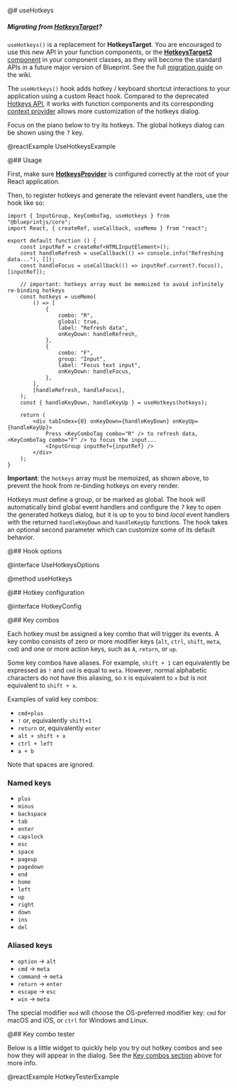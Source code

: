 @# useHotkeys

<div class="@ns-callout @ns-intent-primary @ns-icon-info-sign @ns-callout-has-body-content">
    <h5 class="@ns-heading">

Migrating from [**HotkeysTarget**](#core/legacy/hotkeys-legacy)?

</h5>

`useHotkeys()` is a replacement for **HotkeysTarget**. You are encouraged to use this new API in your function
components, or the [**HotkeysTarget2** component](#core/components/hotkeys-target2) in your component classes,
as they will become the standard APIs in a future major version of Blueprint. See the full
[migration guide](https://github.com/palantir/blueprint/wiki/HotkeysTarget-&-useHotkeys-migration) on the wiki.

</div>

The `useHotkeys()` hook adds hotkey / keyboard shortcut interactions to your application using a custom React hook.
Compared to the deprecated [Hotkeys API](#core/legacy/hotkeys-legacy), it works with function components and its
corresponding [context provider](#core/context/hotkeys-provider) allows more customization of the hotkeys dialog.

Focus on the piano below to try its hotkeys. The global hotkeys dialog can be shown using the <kbd>?</kbd> key.

@reactExample UseHotkeysExample

@## Usage

First, make sure [**HotkeysProvider**](#core/context/hotkeys-provider) is configured correctly at the root of your
React application.

Then, to register hotkeys and generate the relevant event handlers, use the hook like so:

```tsx
import { InputGroup, KeyComboTag, useHotkeys } from "@blueprintjs/core";
import React, { createRef, useCallback, useMemo } from "react";

export default function () {
    const inputRef = createRef<HTMLInputElement>();
    const handleRefresh = useCallback(() => console.info("Refreshing data..."), []);
    const handleFocus = useCallback(() => inputRef.current?.focus(), [inputRef]);

    // important: hotkeys array must be memoized to avoid infinitely re-binding hotkeys
    const hotkeys = useMemo(
        () => [
            {
                combo: "R",
                global: true,
                label: "Refresh data",
                onKeyDown: handleRefresh,
            },
            {
                combo: "F",
                group: "Input",
                label: "Focus text input",
                onKeyDown: handleFocus,
            },
        ],
        [handleRefresh, handleFocus],
    );
    const { handleKeyDown, handleKeyUp } = useHotkeys(hotkeys);

    return (
        <div tabIndex={0} onKeyDown={handleKeyDown} onKeyUp={handleKeyUp}>
            Press <KeyComboTag combo="R" /> to refresh data, <KeyComboTag combo="F" /> to focus the input...
            <InputGroup inputRef={inputRef} />
        </div>
    );
}
```

**Important**: the `hotkeys` array must be memoized, as shown above, to prevent the hook from re-binding
hotkeys on every render.

Hotkeys must define a group, or be marked as global. The hook will automatically bind global event handlers
and configure the <kbd>?</kbd> key to open the generated hotkeys dialog, but it is up to you to bind _local_
event handlers with the returned `handleKeyDown` and `handleKeyUp` functions. The hook takes an optional
second parameter which can customize some of its default behavior.

@## Hook options

@interface UseHotkeysOptions

@method useHotkeys

@## Hotkey configuration

@interface HotkeyConfig

@## Key combos

Each hotkey must be assigned a key combo that will trigger its events. A key combo consists of zero or more modifier
keys (`alt`, `ctrl`, `shift`, `meta`, `cmd`) and one or more action keys, such as `A`, `return`, or `up`.

Some key combos have aliases. For example, `shift + 1` can equivalently be expressed as `!` and `cmd` is equal to
`meta`. However, normal alphabetic characters do not have this aliasing, so `X` is equivalent to `x` but is not
equivalent to `shift + x`.

Examples of valid key combos:

-   `cmd+plus`
-   `!` or, equivalently `shift+1`
-   `return` or, equivalently `enter`
-   `alt + shift + x`
-   `ctrl + left`
-   `a + b`

Note that spaces are ignored.

### Named keys

-   `plus`
-   `minus`
-   `backspace`
-   `tab`
-   `enter`
-   `capslock`
-   `esc`
-   `space`
-   `pageup`
-   `pagedown`
-   `end`
-   `home`
-   `left`
-   `up`
-   `right`
-   `down`
-   `ins`
-   `del`

### Aliased keys

-   `option` &rarr; `alt`
-   `cmd` &rarr; `meta`
-   `command` &rarr; `meta`
-   `return` &rarr; `enter`
-   `escape` &rarr; `esc`
-   `win` &rarr; `meta`

The special modifier `mod` will choose the OS-preferred modifier key: `cmd` for macOS and iOS, or `ctrl` for Windows
and Linux.

@## Key combo tester

Below is a little widget to quickly help you try out hotkey combos and see how they will appear in the dialog. See the
[Key combos section](#core/hooks/use-hotkeys.key-combos) above for more info.

@reactExample HotkeyTesterExample
